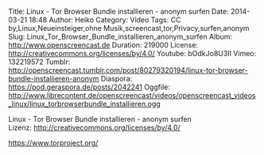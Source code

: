 Title: Linux - Tor Browser Bundle installieren - anonym surfen
Date: 2014-03-21 18:48
Author: Heiko
Category: Video
Tags: CC by,Linux,Neueinsteiger,ohne Musik,screencast,tor,Privacy,surfen,anonym
Slug: Linux_Tor_Browser_Bundle_installieren_anonym_surfen
Album: http://www.openscreencast.de
Duration: 219000
License: http://creativecommons.org/licenses/by/4.0/
Youtube: bOdkJo8U3II
Vimeo: 132219572
Tumblr: http://openscreencast.tumblr.com/post/80279320194/linux-tor-browser-bundle-installieren-anonym
Diaspora: https://pod.geraspora.de/posts/2042241
Oggfile: http://www.librecontent.de/openscreencast/videos/openscreencast_videos_linux/linux_torbrowserbundle_installieren.ogg

Linux - Tor Browser Bundle installieren - anonym surfen  
Lizenz: <http://creativecommons.org/licenses/by/4.0/>  
  
<https://www.torproject.org/>

